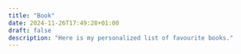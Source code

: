 ```yaml
---
title: "Book"
date: 2024-11-26T17:49:28+01:00
draft: false
description: "Here is my personalized list of favourite books."
---
```


